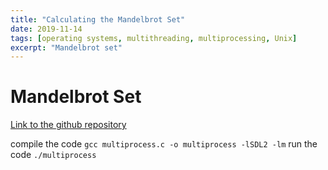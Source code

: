 ```yaml
---
title: "Calculating the Mandelbrot Set"
date: 2019-11-14
tags: [operating systems, multithreading, multiprocessing, Unix]
excerpt: "Mandelbrot set"
---
```


# Mandelbrot Set 
[Link to the github repository](https://github.com/MarcoBrian/MandelbrotSet)

compile the code 
```gcc multiprocess.c -o multiprocess -lSDL2 -lm```
run the code 
```./multiprocess```